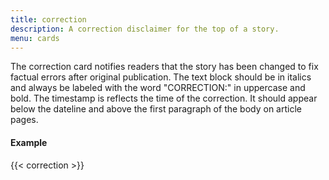 ```yaml
---
title: correction
description: A correction disclaimer for the top of a story.
menu: cards
---
```


The correction card notifies readers that the story has been changed to fix factual errors after original publication. The text block should be in italics and always be labeled with the word "CORRECTION:" in uppercase and bold. The timestamp is reflects the time of the correction. It should appear below the dateline and above the first paragraph of the body on article pages.

#### Example
{{< correction >}}
